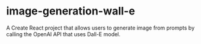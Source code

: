 # image-generation-wall-e
A Create React project that allows users to generate image from prompts by calling the OpenAI API that uses Dall-E model. 

